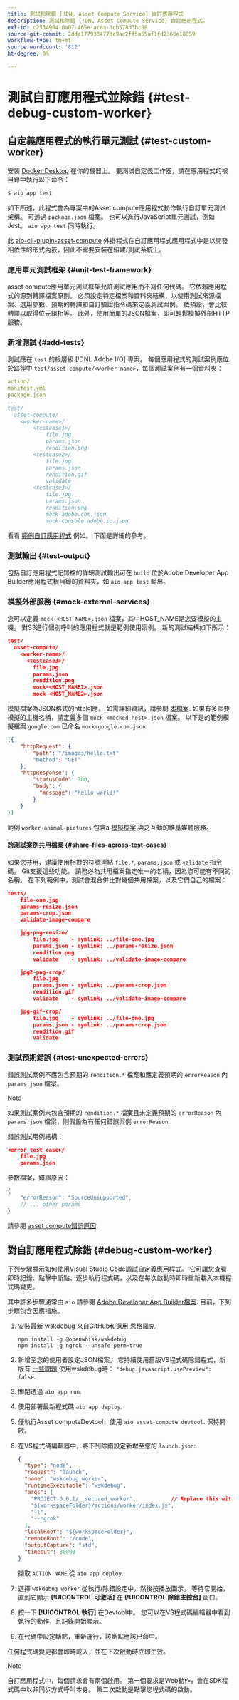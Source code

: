 ```yaml
---
title: 測試和除錯 [!DNL Asset Compute Service] 自訂應用程式
description: 測試和除錯 [!DNL Asset Compute Service] 自訂應用程式。
exl-id: c2534904-0a07-465e-acea-3cb578d3bc08
source-git-commit: 2dde177933477dc9ac2ff5a55af1fd2366e18359
workflow-type: tm+mt
source-wordcount: '812'
ht-degree: 0%

---
```


# 測試自訂應用程式並除錯 {#test-debug-custom-worker}

## 自定義應用程式的執行單元測試 {#test-custom-worker}

安裝 [Docker Desktop](https://www.docker.com/get-started) 在你的機器上。 要測試自定義工作器，請在應用程式的根目錄中執行以下命令：

```bash
$ aio app test
```

<!-- TBD
To run tests for a custom application, run `aio asset-compute test-worker` command at the root of the custom application application.

Document interactively running `adobe-asset-compute` commands `test-worker` and `run-worker`.
-->

如下所述，此程式會為專案中的Asset compute應用程式動作執行自訂單元測試架構。 可透過 `package.json` 檔案。 也可以進行JavaScript單元測試，例如Jest。 `aio app test` 同時執行。

此 [aio-cli-plugin-asset-compute](https://github.com/adobe/aio-cli-plugin-asset-compute#install-as-local-devdependency) 外掛程式在自訂應用程式應用程式中是以開發相依性的形式內嵌，因此不需要安裝在組建/測試系統上。

### 應用單元測試框架 {#unit-test-framework}

asset compute應用單元測試框架允許測試應用而不寫任何代碼。 它依賴應用程式的源到轉譯檔案原則。 必須設定特定檔案和資料夾結構，以使用測試來源檔案、選用參數、預期的轉譯和自訂驗證指令碼來定義測試案例。 依預設，會比較轉譯以取得位元組相等。 此外，使用簡單的JSON檔案，即可輕鬆模擬外部HTTP服務。

### 新增測試 {#add-tests}

測試應在 `test` 的根層級 [!DNL Adobe I/O] 專案。 每個應用程式的測試案例應位於路徑中 `test/asset-compute/<worker-name>`，每個測試案例有一個資料夾：

```yaml
action/
manifest.yml
package.json
...
test/
  asset-compute/
    <worker-name>/
        <testcase1>/
            file.jpg
            params.json
            rendition.png
        <testcase2>/
            file.jpg
            params.json
            rendition.gif
            validate
        <testcase3>/
            file.jpg
            params.json
            rendition.png
            mock-adobe.com.json
            mock-console.adobe.io.json
```

看看 [範例自訂應用程式](https://github.com/adobe/asset-compute-example-workers/) 例如。 下面是詳細的參考。

### 測試輸出 {#test-output}

包括自訂應用程式記錄檔的詳細測試輸出可在 `build` 位於Adobe Developer App Builder應用程式根目錄的資料夾，如 `aio app test` 輸出。

### 模擬外部服務 {#mock-external-services}

您可以定義 `mock-<HOST_NAME>.json` 檔案，其中HOST_NAME是您要模擬的主機。 對S3進行個別呼叫的應用程式就是範例使用案例。 新的測試結構如下所示：

```json
test/
  asset-compute/
    <worker-name>/
      <testcase3>/
        file.jpg
        params.json
        rendition.png
        mock-<HOST_NAME1>.json
        mock-<HOST_NAME2>.json
```

模擬檔案為JSON格式的http回應。 如需詳細資訊，請參閱 [本檔案](https://www.mock-server.com/mock_server/creating_expectations.html). 如果有多個要模擬的主機名稱，請定義多個 `mock-<mocked-host>.json` 檔案。 以下是的範例模擬檔案 `google.com` 已命名 `mock-google.com.json`:

```json
[{
    "httpRequest": {
        "path": "/images/hello.txt"
        "method": "GET"
    },
    "httpResponse": {
        "statusCode": 200,
        "body": {
          "message": "hello world!"
        }
    }
}]
```

範例 `worker-animal-pictures` 包含a [模擬檔案](https://github.com/adobe/asset-compute-example-workers/blob/master/projects/worker-animal-pictures/test/asset-compute/worker-animal-pictures/simple-test/mock-upload.wikimedia.org.json) 與之互動的維基媒體服務。

#### 跨測試案例共用檔案 {#share-files-across-test-cases}

如果您共用，建議使用相對的符號連結 `file.*`, `params.json` 或 `validate` 指令碼。 Git支援這些功能。 請務必為共用檔案指定唯一的名稱，因為您可能有不同的名稱。 在下列範例中，測試會混合併比對幾個共用檔案，以及它們自己的檔案：

```json
tests/
    file-one.jpg
    params-resize.json
    params-crop.json
    validate-image-compare

    jpg-png-resize/
        file.jpg    - symlink: ../file-one.jpg
        params.json - symlink: ../params-resize.json
        rendition.png
        validate    - symlink: ../validate-image-compare

    jpg2-png-crop/
        file.jpg
        params.json - symlink: ../params-crop.json
        rendition.gif
        validate    - symlink: ../validate-image-compare

    jpg-gif-crop/
        file.jpg    - symlink: ../file-one.jpg
        params.json - symlink: ../params-crop.json
        rendition.gif
        validate
```

### 測試預期錯誤 {#test-unexpected-errors}

錯誤測試案例不應包含預期的 `rendition.*` 檔案和應定義預期的 `errorReason` 內 `params.json` 檔案。

>[!NOTE]
>
>如果測試案例未包含預期的 `rendition.*` 檔案且未定義預期的 `errorReason` 內 `params.json` 檔案，則假設為有任何錯誤案例 `errorReason`.

錯誤測試用例結構：

```json
<error_test_case>/
    file.jpg
    params.json
```

參數檔案，錯誤原因：

```javascript
{
    "errorReason": "SourceUnsupported",
    // ... other params
}
```

請參閱 [asset compute錯誤原因](https://github.com/adobe/asset-compute-commons#error-reasons).

## 對自訂應用程式除錯 {#debug-custom-worker}

下列步驟顯示如何使用Visual Studio Code調試自定義應用程式。 它可讓您查看即時記錄、點擊中斷點、逐步執行程式碼，以及在每次啟動時即時重新載入本機程式碼變更。

其中許多步驟通常由 `aio` 請參閱 [Adobe Developer App Builder檔案](https://developer.adobe.com/app-builder/docs/getting_started/first_app). 目前，下列步驟包含因應措施。

1. 安裝最新 [wskdebug](https://github.com/apache/openwhisk-wskdebug) 來自GitHub和選用 [恩格羅克](https://www.npmjs.com/package/ngrok).

   ```shell
   npm install -g @openwhisk/wskdebug
   npm install -g ngrok --unsafe-perm=true
   ```

1. 新增至您的使用者設定JSON檔案。 它持續使用舊版VS程式碼除錯程式，新版有 [一些問題](https://github.com/apache/openwhisk-wskdebug/issues/74) 使用wskdebug時： `"debug.javascript.usePreview": false`.
1. 關閉透過 `aio app run`.
1. 使用部署最新程式碼 `aio app deploy`.
1. 僅執行Asset computeDevtool，使用 `aio asset-compute devtool`. 保持開啟。
1. 在VS程式碼編輯器中，將下列除錯設定新增至您的 `launch.json`:

   ```json
   {
     "type": "node",
     "request": "launch",
     "name": "wskdebug worker",
     "runtimeExecutable": "wskdebug",
     "args": [
       "PROJECT-0.0.1/__secured_worker",           // Replace this with your ACTION NAME
       "${workspaceFolder}/actions/worker/index.js",
       "-l",
       "--ngrok"
     ],
     "localRoot": "${workspaceFolder}",
     "remoteRoot": "/code",
     "outputCapture": "std",
     "timeout": 30000
   }
   ```

   擷取 `ACTION NAME` 從 `aio app deploy`.

1. 選擇 `wskdebug worker` 從執行/除錯設定中，然後按播放圖示。 等待它開始，直到它顯示 **[!UICONTROL 可激活]** 在 **[!UICONTROL 除錯主控台]** 窗口。

1. 按一下 **[!UICONTROL 執行]** 在Devtool中。 您可以在VS程式碼編輯器中看到執行的動作，且記錄開始顯示。

1. 在代碼中設定斷點，重新運行，該斷點應該已命中。

任何程式碼變更都會即時載入，並在下次啟動時立即生效。

>[!NOTE]
>
>自訂應用程式中，每個請求會有兩個啟用。 第一個要求是Web動作，會在SDK程式碼中以非同步方式呼叫本身。 第二次啟動是點擊您程式碼的啟動。
